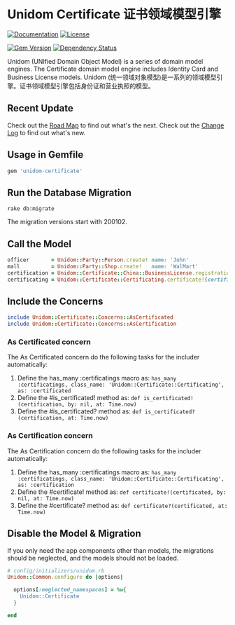 # Unidom Certificate 证书领域模型引擎

[![Documentation](http://img.shields.io/badge/docs-rdoc.info-blue.svg)](http://www.rubydoc.info/gems/unidom-certificate/frames)
[![License](https://img.shields.io/badge/license-MIT-green.svg)](http://opensource.org/licenses/MIT)

[![Gem Version](https://badge.fury.io/rb/unidom-certificate.svg)](https://badge.fury.io/rb/unidom-certificate)
[![Dependency Status](https://gemnasium.com/badges/github.com/topbitdu/unidom-certificate.svg)](https://gemnasium.com/github.com/topbitdu/unidom-certificate)

Unidom (UNIfied Domain Object Model) is a series of domain model engines. The Certificate domain model engine includes Identity Card and Business License models.
Unidom (统一领域对象模型)是一系列的领域模型引擎。证书领域模型引擎包括身份证和营业执照的模型。



## Recent Update

Check out the [Road Map](ROADMAP.md) to find out what's the next.
Check out the [Change Log](CHANGELOG.md) to find out what's new.



## Usage in Gemfile

```ruby
gem 'unidom-certificate'
```



## Run the Database Migration

```shell
rake db:migrate
```
The migration versions start with 200102.



## Call the Model

```ruby
officer       = Unidom::Party::Person.create! name: 'John'
mall          = Unidom::Party::Shop.create!   name: 'WalMart'
certification = Unidom::Certificate::China::BusinessLicense.registration_number_is('123456789012345').valid_at.alive.first_or_create! name: 'WalMart', address: 'Beijing', legal_representative_name: 'Tim'
certificating = Unidom::Certificate::Certificating.certificate!(certification: certification, certificated: mall, certificator: officer, opened_at: Time.now)
```



## Include the Concerns

```ruby
include Unidom::Certificate::Concerns::AsCertificated
include Unidom::Certificate::Concerns::AsCertification
```

### As Certificated concern

The As Certificated concern do the following tasks for the includer automatically:
1. Define the has_many :certificatings macro as: ``has_many :certificatings, class_name: 'Unidom::Certificate::Certificating', as: :certificated``
2. Define the #is_certificated! method as: ``def is_certificated!(certification, by: nil, at: Time.now)``
3. Define the #is_certificated? method as: ``def is_certificated?(certification, at: Time.now)``

### As Certification concern

The As Certification concern do the following tasks for the includer automatically:
1. Define the has_many :certificatings macro as: ``has_many :certificatings, class_name: 'Unidom::Certificate::Certificating', as: :certification``
2. Define the #certificate! method as: ``def certificate!(certificated, by: nil, at: Time.now)``
3. Define the #certificate? method as: ``def certificate?(certificated, at: Time.now)``



## Disable the Model & Migration

If you only need the app components other than models, the migrations should be neglected, and the models should not be loaded.
```ruby
# config/initializers/unidom.rb
Unidom::Common.configure do |options|

  options[:neglected_namespaces] = %w{
    Unidom::Certificate
  }

end
```
